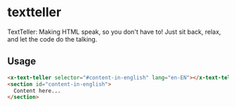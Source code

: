 # textteller

TextTeller: Making HTML speak, so you don't have to! Just sit back, relax, and let the code do the talking.

## Usage

```html
<x-text-teller selector="#content-in-english" lang="en-EN"></x-text-teller>
<section id="content-in-english">
  Content here...
</section>
```
